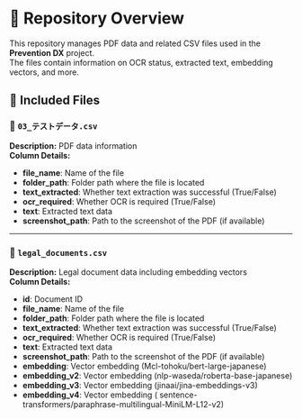 # 📂 Repository Overview

This repository manages PDF data and related CSV files used in the **Prevention DX** project.  
The files contain information on OCR status, extracted text, embedding vectors, and more.

## 📁 Included Files

### 📄 `03_テストデータ.csv`
**Description:** PDF data information  
**Column Details:**
- **file_name**: Name of the file  
- **folder_path**: Folder path where the file is located  
- **text_extracted**: Whether text extraction was successful (True/False)  
- **ocr_required**: Whether OCR is required (True/False)  
- **text**: Extracted text data  
- **screenshot_path**: Path to the screenshot of the PDF (if available)  

---

### 📄 `legal_documents.csv`
**Description:** Legal document data including embedding vectors  
**Column Details:**
- **id**: Document ID  
- **file_name**: Name of the file  
- **folder_path**: Folder path where the file is located  
- **text_extracted**: Whether text extraction was successful (True/False)  
- **ocr_required**: Whether OCR is required (True/False)  
- **text**: Extracted text data  
- **screenshot_path**: Path to the screenshot of the PDF (if available)  
- **embedding**: Vector embedding (Mcl-tohoku/bert-large-japanese)  
- **embedding_v2**: Vector embedding (nlp-waseda/roberta-base-japanese)  
- **embedding_v3**: Vector embedding (jinaai/jina-embeddings-v3)  
- **embedding_v4**: Vector embedding ( sentence-transformers/paraphrase-multilingual-MiniLM-L12-v2)  
